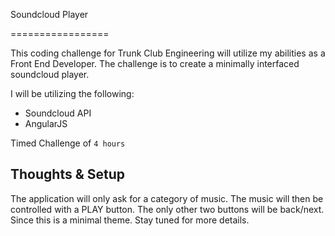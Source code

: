 Soundcloud Player

=================

This coding challenge for Trunk Club Engineering will utilize my abilities as a Front End Developer. The challenge is to create a minimally interfaced soundcloud player. 

I will be utilizing the following:

- Soundcloud API
- AngularJS


Timed Challenge of `4 hours`


## Thoughts & Setup

The application will only ask for a category of music. The music will then be controlled with a PLAY button. The only other two buttons will be back/next. Since this is a minimal theme. Stay tuned for more details.
